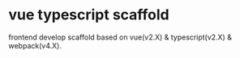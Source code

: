 # vue typescript scaffold
frontend develop scaffold based on vue(v2.X) & typescript(v2.X) & webpack(v4.X).
